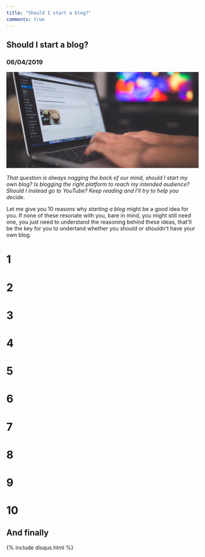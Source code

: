 ```yaml
---
title: "Should I start a blog?"
comments: true
---
```


## Should I start a blog?
### 06/04/2019

![Image](/assets/images/blogposts/writing.jpeg)

_That question is always nagging the back of our mind, should I start my own blog? Is blogging the right platform to reach my intended audience? 
Should I instead go to YouTube? Keep reading and I'll try to help you decide._

Let me give you 10 reasons why _starting a blog_ might be a good idea for you. If none of these resonate with you, bare in mind, you might still need one, you just need to understand the reasoning behind these ideas, that'll be the key for you to undertand whether you should or shouldn't have your own blog.

# 1

# 2

# 3

# 4

# 5

# 6

# 7

# 8

# 9

# 10

## And finally

<div class="sharethis-inline-share-buttons"></div>
						
{% include disqus.html %}
